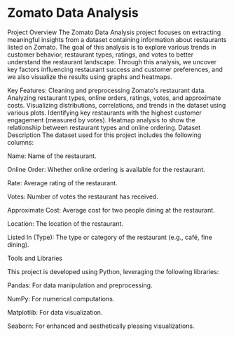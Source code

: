 # Zomato Data Analysis
Project Overview
The Zomato Data Analysis project focuses on extracting meaningful insights from a dataset containing information about restaurants listed on Zomato. The goal of this analysis is to explore various trends in customer behavior, restaurant types, ratings, and votes to better understand the restaurant landscape. Through this analysis, we uncover key factors influencing restaurant success and customer preferences, and we also visualize the results using graphs and heatmaps.

Key Features:
Cleaning and preprocessing Zomato's restaurant data.
Analyzing restaurant types, online orders, ratings, votes, and approximate costs.
Visualizing distributions, correlations, and trends in the dataset using various plots.
Identifying key restaurants with the highest customer engagement (measured by votes).
Heatmap analysis to show the relationship between restaurant types and online ordering.
Dataset Description
The dataset used for this project includes the following columns:

Name: Name of the restaurant.

Online Order: Whether online ordering is available for the restaurant.

Rate: Average rating of the restaurant.

Votes: Number of votes the restaurant has received.

Approximate Cost: Average cost for two people dining at the restaurant.

Location: The location of the restaurant.

Listed In (Type): The type or category of the restaurant (e.g., café, fine dining).

Tools and Libraries

This project is developed using Python, leveraging the following libraries:

Pandas: For data manipulation and preprocessing.

NumPy: For numerical computations.

Matplotlib: For data visualization.

Seaborn: For enhanced and aesthetically pleasing visualizations.




